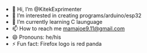 - 👋 Hi, I’m @KitekExprimenter
- 👀 I’m interested in creating programs/arduino/esp32
- 🌱 I’m currently learning C launguage
- 📫 How to reach me mamajoe9.11@gmail.com
- 😄 Pronouns: he/his
- ⚡ Fun fact: Firefox logo is red panda
